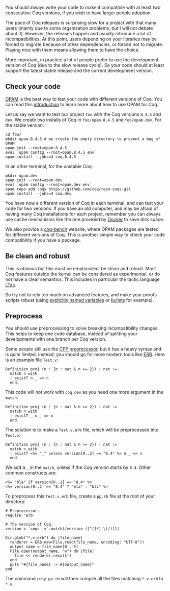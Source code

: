 You should always write your code to make it compatible with at least two consecutive Coq versions, if you wish to have larger people adoption.

The pace of Coq releases is surprising slow for a project with that many users (mainly due to some organization problems, but I will not debate about it). However, the releases happen and usually introduce a lot of incompatibilities. At this point, users depending on your libraries may be forced to migrate because of other dependencies, or forced not to migrate. Playing nice with them means allowing them to have the choice.

More important, in practice a lot of people prefer to use the development version of Coq (due to the slow release cycle). So your code should at least support the latest stable release and the current development version.

## Check your code
[OPAM](http://opam.ocamlpro.com/) is the best way to test your code with different versions of Coq. You can read this [introduction](http://coq-blog.clarus.me/use-opam-for-coq.html) to learn more about how to use OPAM for Coq.

Let us say we want to test our project `foo` with the Coq versions `8.4.5` and `dev`. We create two installs of Coq in `foo/opam.8.4.5` and `foo/opam.dev`. For the stable version:

    cd foo/
    mkdir opam.8.4.5 # we create the empty directory to prevent a bug of OPAM
    opam init --root=opam.8.4.5
    eval `opam config --root=opam.8.4.5 env`
    opam install --jobs=4 coq.8.4.5

In an other terminal, for the unstable Coq:

    mkdir opam.dev
    opam init --root=opam.dev
    eval `opam config --root=opam.dev env`
    opam repo add coqs https://github.com/coq/repo-coqs.git
    opam install --jobs=4 coq.dev

You have now a different version of Coq in each terminal, and can test your code for two versions. If you have an old computer, and may be afraid of having many Coq installations for each project, remember you can always use cache mechanisms like the one provided by [Docker](https://www.docker.com/) to save disk space.

We also provide a [coq-bench](http://coq-bench.github.io/) website, where OPAM packages are tested for different versions of Coq. This is another simple way to check your code compatibility if you have a package.

## Be clean and robust
This is obvious but this must be emphasized: be clean and robust. Most Coq features outside the kernel can be considered as experimental, or do not have a clear semantics. This includes in particular the tactic language [LTac](https://coq.inria.fr/distrib/V8.4pl5/refman/Reference-Manual012.html).

So try not to rely too much on advanced features, and make your proofs scripts robust (using [explicitly named variables](http://poleiro.info/posts/2013-11-17-automatic-naming-considered-harmful.html) or [bullets](http://poleiro.info/posts/2013-06-27-structuring-proofs-with-bullets.html) for example).

## Preprocess
You should use preprocessing to solve breaking incompatibility changes. This helps to keep one code database, instead of splitting your developments with one branch per Coq version.

Some people still use the [CPP preprocessor](http://en.wikipedia.org/wiki/C_preprocessor), but it has a heavy syntax and is quite limited. Instead, you should go for more modern tools like [ERB](http://en.wikipedia.org/wiki/ERuby). Here is an example file `Test.v`:

    Definition proj (n : {n : nat & n >= 2}) : nat :=
      match n with
      | existT n _ => n
      end.

This code will not work with `coq.dev` as you need one more argument in the `match`:

    Definition proj (n : {n : nat & n >= 2}) : nat :=
      match n with
      | existT _ n _ => n
      end.

The solution is to make a `Test.v.erb` file, which will be preprocessed into `Test.v`:

    Definition proj (n : {n : nat & n >= 2}) : nat :=
      match n with
      | existT <%= "_" unless version[0..2] == "8.4" %> n _ => n
      end.

We add a `_` in the `match`, unless if the Coq version starts by `8.4`. Other common constructs are:

    <%= "bla" if version[0..2] == "8.4" %>
    <%= version[0..2] == "8.4" ? "bla" : "bli" %>

To preprocess this `Test.v.erb` file, create a `pp.rb` file at the root of your directory:

    # Preprocessor.
    require 'erb'

    # The version of Coq.
    version = `coqc -v`.match(/version ([^(]*) \(/)[1]

    Dir.glob("*.v.erb") do |file_name|
      renderer = ERB.new(File.read(file_name, encoding: "UTF-8"))
      output_name = file_name[0..-5]
      File.open(output_name, "w") do |file|
        file << renderer.result()
      end
      puts "#{file_name} -> #{output_name}"
    end

The command `ruby pp.rb` will then compile all the files matching `*.v.erb` to `*.v`.
